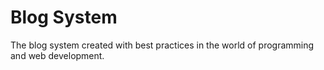 # Blog System
The blog system created with  best practices in the world of programming and web development.